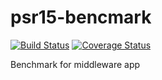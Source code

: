 # psr15-bencmark

[![Build Status](https://travis-ci.org/ender9108/psr15-bencmark.svg?branch=master)](https://travis-ci.org/ender9108/psr15-bencmark)
[![Coverage Status](https://coveralls.io/repos/github/ender9108/psr15-bencmark/badge.svg?branch=master)](https://coveralls.io/github/ender9108/psr15-bencmark?branch=master)

Benchmark for middleware app
